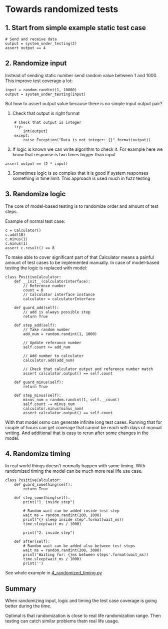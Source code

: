 
# Towards randomized tests

## 1. Start from simple example static test case
```
# Send and receive data
output = system_under_testing(2)
assert output == 4
```


## 2. Randomize input

Instead of sending static number send random value between 1 and 1000. This improve test coverage a lot:
```
input = random.randint(1, 10000)
output = system_under_testing(input)
```
But how to assert output value because there is no simple input output pair?

1. Check that output is right format
```
    # Check that output is integer
    try:
        int(output)
    except:
        raise Exception("Data is not integer: {}".format(output))
```

2. If logic is known we can write algorithm to check it. For example here we know that response is two times bigger
than input

```
assert output == (2 * input)
```

3. Sometimes logic is so complex that it is good if system responses something in time limit.
This approach is used much in fuzz testing

## 3. Randomize logic

The core of model-based testing is to randomize order and amount of test steps. 

Example of normal test case:
```
c = Calculator()
c.add(10)
c.minus(1)
c.minus(1)
assert c.result() == 8
```
To make able to cover significant part of that Calculator means a painful amount of test cases to be implemented
manually. In case of model-based testing the logic is replaced with model:

```
class PositiveCalculator:
    def __init__(calculatorInterface):
        // Reference number
        count = 0
        // Calculator interface instance
        calculator = calculatorInterface

    def guard_add(self):
        // add is always possible step
        return True

    def step_add(self):
        // Take random number
        add_num = random.randint(1, 1000)

        // Update referance number
        self.count += add_num

        // Add number to calculator 
        calculator.add(add_num)
        
        // Check that calculator output and reference number match
        assert calculator.output() == self.count

    def guard_minus(self):
        return True

    def step_minus(self):
        minus_num = random.randint(1, self.__count)
        self.count -= minus_num
        calculator.minus(minus_num)
        assert calculator.output() == self.count
```

With that model osmo can generate infinite long test cases. Running that for couple of hours can get coverage
that cannot be reach with days of manual writing. And additional that is easy to rerun after some changes in the model.


## 4. Randomize timing

In real world things doesn't normally happen with same timing. With randomized timing the model can be much more 
real life use case.

```
class PositiveCalculator:
    def guard_something(self):
        return True

    def step_something(self):
        print("1. inside step")

        # Random wait can be added inside test step
        wait_ms = random.randint(200, 1000)
        print("{} sleep inside step".format(wait_ms))
        time.sleep(wait_ms / 1000)

        print("2. inside step")

    def after(self):
        # Random wait can be added also between test steps
        wait_ms = random.randint(200, 3000)
        print('Waiting for: {}ms between steps'.format(wait_ms))
        time.sleep(wait_ms / 1000)
        print('')
```
See whole example in [4_randomized_timing.py](../examples/4_randomized_timing.py)

## Summary

When randomizing input, logic and timing the test case coverage is going better during the time.

Optimal is that randomization is close to real life randomization range. Then testing can catch similar problems thatn real life usage.
